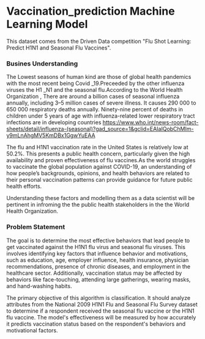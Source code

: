 
# Vaccination_prediction Machine Learning Model
This dataset comes from the Driven Data competition "Flu Shot Learning: Predict H1N1 and Seasonal Flu Vaccines".

### Busines Understanding
The Lowest seasons of  human kind  are those of global health  pandemics with the  most recent being Covid _19.Preceeded by the other influenza viruses the H1 _N1 and the seasonal flu.According to the World Health Organization , There are around a billion cases of seasonal influenza annually, including 3–5 million cases of severe illness.
It causes 290 000 to 650 000 respiratory deaths annually.
Ninety-nine percent of deaths in children under 5 years of age with influenza-related lower respiratory tract infections are in developing countries https://www.who.int/news-room/fact-sheets/detail/influenza-(seasonal)?gad_source=1&gclid=EAIaIQobChMIm-y9mLnAhgMV5KmDBx1GgwYuEAA


The flu and H1N1 vaccination rate in the United States is relatively low at 50.2%. This presents a public 
health concern, particularly given the high availability and proven effectiveness of flu vaccines.As the world struggles to vaccinate the global population against COVID-19, an understanding of how people’s backgrounds, opinions, and health behaviors are related to their personal vaccination patterns can provide guidance for future public health efforts.

Understanding these factors and modelling them  as a data scientist will be pertinent in infroming  the the public health stakeholders in the  the World Health Organization.


### Problem Statement
 The goal is to determine the most effective behaviors that lead people to get vaccinated against the H1N1 flu virus and seasonal flu viruses. This involves identifying key factors that influence behavior and motivations, such as education, age, employer influence, health insurance, physician recommendations, presence of chronic diseases, and employment in the healthcare sector. Additionally, vaccination status may be affected by behaviors like face-touching, attending large gatherings, wearing masks, and hand-washing habits.

The primary objective of this algorithm is classification. It should analyze attributes from the National 2009 H1N1 Flu and Seasonal Flu Survey dataset to determine if a respondent received the seasonal flu vaccine or the H1N1 flu vaccine. The model's effectiveness will be measured by how accurately it predicts vaccination status based on the respondent's behaviors and motivational factors.
